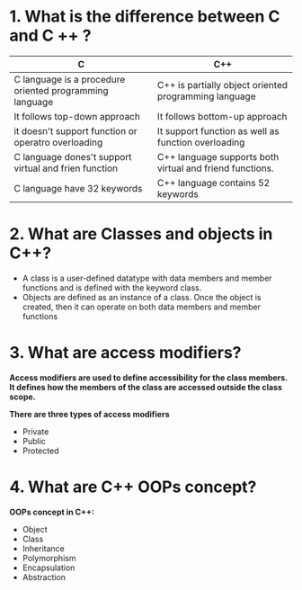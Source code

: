 # 1. What is the difference between C and C ++ ?
 | C | C++|
 | --- |--- |
 | C language is a procedure oriented programming language | C++ is partially object oriented programming language |
 | It follows top-down approach | It follows bottom-up approach |
 | it doesn't support function or operatro overloading |It support function as well as function overloading |
| C language dones't support virtual and frien function |C++ language supports both virtual and friend functions. |
 | C language have 32 keywords | C++ language contains 52 keywords |

# 2. What are Classes and objects in C++?
- A class is a user-defined datatype with data members and member functions and is defined with the keyword class.
- Objects are defined as an instance of a class. Once the object is created, then it can operate on both data members and member functions

# 3. What are access modifiers?
**Access modifiers are used to define accessibility for the class members. It defines how the members of the class are accessed outside the class scope.**

**There are three types of access modifiers**
+ Private
+ Public
+ Protected

# 4. What are C++ OOPs concept?
**OOPs concept in C++:**
- Object
- Class
- Inheritance
- Polymorphism
- Encapsulation
- Abstraction
